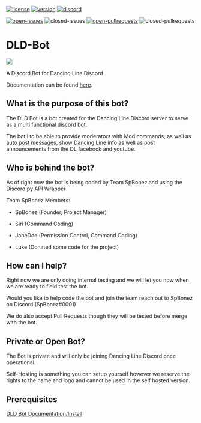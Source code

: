 [![license](https://img.shields.io/github/license/spbonez/DLD-Bot.svg?style=for-the-badge)](https://github.com/spbonez/DLD-Bot/blob/master/LICENSE)
[![version](https://img.shields.io/badge/version-0.0.1-orange.svg?style=for-the-badge)](https://github.com/spbonez/DLD-Bot/blob/master/VERSION)
[![discord](https://img.shields.io/badge/Discord-Dancing%20Line%20Discord-blue.svg?style=for-the-badge&logo=discord)](https://discord.io/dancingline)

[![open-issues](https://img.shields.io/github/issues-raw/spbonez/DLD-Bot.svg?style=for-the-badge)](https://github.com/spbonez/DLD-Bot/issues)
![closed-issues](https://img.shields.io/github/issues-closed-raw/spbonez/DLD-Bot.svg?style=for-the-badge)
[![open-pullrequests](https://img.shields.io/github/issues-pr-raw/spbonez/DLD-Bot.svg?style=for-the-badge)](https://github.com/spbonez/DLD-Bot/pulls)
![closed-pullrequests](https://img.shields.io/github/issues-pr-closed-raw/spbonez/DLD-Bot.svg?style=for-the-badge)
# DLD-Bot
![](https://blobscdn.gitbook.com/v0/b/gitbook-28427.appspot.com/o/spaces%2F-LUO2qA87fRLhQcoAgi6%2Favatar.png?generation=1546929582237884&alt=media)

A Discord Bot for Dancing Line Discord

Documentation can be found [here](https://dld-bot.gitbook.io/documentation).

## What is the purpose of this bot?
The DLD Bot is a bot created for the Dancing Line Discord server to serve as a multi functional discord bot.

The bot i to be able to provide moderators with Mod commands, as well as auto post messages, show Dancing Line info as well as post announcements from the DL facebook and youtube. 

## Who is behind the bot?
As of right now the bot is being coded by Team SpBonez and using the Discord.py API Wrapper

Team SpBonez Members:

- SpBonez (Founder, Project Manager)

- Siri (Command Coding)

- JaneDoe (Permission Control, Command Coding)

- Luke (Donated some code for the project)

## How can I help?
Right now we are only doing internal testing and we will let you now when we are ready to field test the bot.

Would you like to help code the bot and join the team reach out to SpBonez on Discord (SpBonez#0001)

We do also accept Pull Requests though they will be tested before merge with the bot.

## Private or Open Bot?
The Bot is private and will only be joining Dancing Line Discord once operational.

Self-Hosting is something you can setup yourself however we reserve the rights to the name and logo and cannot be used in the self hosted version.

## Prerequisites
[DLD Bot Documentation/Install](https://dld-bot.gitbook.io/documentation/code-documentation/install)
